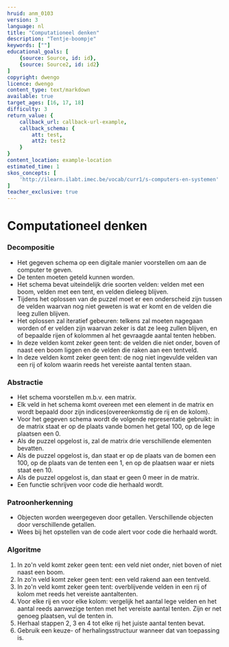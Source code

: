 ```yaml
---
hruid: anm_0103
version: 3
language: nl
title: "Computationeel denken"
description: "Tentje-boompje"
keywords: [""]
educational_goals: [
    {source: Source, id: id}, 
    {source: Source2, id: id2}
]
copyright: dwengo
licence: dwengo
content_type: text/markdown
available: true
target_ages: [16, 17, 18]
difficulty: 3
return_value: {
    callback_url: callback-url-example,
    callback_schema: {
        att: test,
        att2: test2
    }
}
content_location: example-location
estimated_time: 1
skos_concepts: [
    'http://ilearn.ilabt.imec.be/vocab/curr1/s-computers-en-systemen'
]
teacher_exclusive: true
---
```


# Computationeel denken

### Decompositie
- Het gegeven schema op een digitale manier voorstellen om aan de computer te geven.
- De tenten moeten geteld kunnen worden.
- Het schema bevat uiteindelijk drie soorten velden: velden met een boom, velden met een tent, en velden dieleeg blijven.
- Tijdens het oplossen van de puzzel moet er een onderscheid zijn tussen de velden waarvan nog niet geweten is wat er komt en de velden die leeg zullen blijven.
- Het oplossen zal iteratief gebeuren: telkens zal moeten nagegaan worden of er velden zijn waarvan zeker is dat ze leeg zullen blijven, en of bepaalde rijen of kolommen al het gevraagde aantal tenten hebben.
- In deze velden komt zeker geen tent: de velden die niet onder, boven of naast een boom liggen en de velden die raken aan een tentveld.
- In deze velden komt zeker geen tent: de nog niet ingevulde velden van een rij of kolom waarin reeds het vereiste aantal tenten staan.

### Abstractie
- Het schema voorstellen m.b.v. een matrix.
- Elk veld in het schema komt overeen met een element in de matrix en wordt bepaald door zijn indices(overeenkomstig de rij en de kolom).
- Voor het gegeven schema wordt de volgende representatie gebruikt: in de matrix staat er op de plaats vande bomen het getal 100, op de lege plaatsen een 0.
- Als de puzzel opgelost is, zal de matrix drie verschillende elementen bevatten.
- Als de puzzel opgelost is, dan staat er op de plaats van de bomen een 100, op de plaats van de tenten een 1, en op de plaatsen waar er niets staat een 10.
- Als de puzzel opgelost is, dan staat er geen 0 meer in de matrix.
- Een functie schrijven voor code die herhaald wordt.

### Patroonherkenning
- Objecten worden weergegeven door getallen. Verschillende objecten door verschillende getallen.
- Wees bij het opstellen van de code alert voor code die herhaald wordt.

### Algoritme
1. In zo'n veld komt zeker geen tent: een veld niet onder, niet boven of niet naast een boom.
2. In zo'n veld komt zeker geen tent: een veld rakend aan een tentveld.
3. In zo'n veld komt zeker geen tent: overblijvende velden in een rij of kolom met reeds het vereiste aantaltenten.
4. Voor elke rij en voor elke kolom: vergelijk het aantal lege velden en het aantal reeds aanwezige tenten met het vereiste aantal tenten. Zijn er net genoeg plaatsen, vul de tenten in.
5. Herhaal stappen 2, 3 en 4 tot elke rij het juiste aantal tenten bevat.
6. Gebruik een keuze- of herhalingsstructuur wanneer dat van toepassing is.
